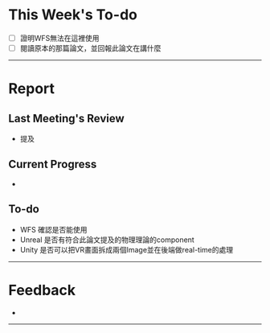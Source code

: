 # This Week's To-do
- [ ] 證明WFS無法在這裡使用
- [ ] 閱讀原本的那篇論文，並回報此論文在講什麼
---
# Report
## Last Meeting's Review
- 提及
## Current Progress
- 
## To-do
- WFS 確認是否能使用
- Unreal 是否有符合此論文提及的物理理論的component
- Unity 是否可以把VR畫面拆成兩個Image並在後端做real-time的處理
---
# Feedback
- 
---
